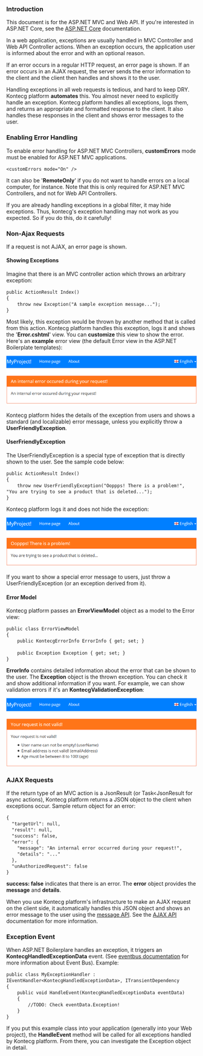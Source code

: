 ### Introduction

This document is for the ASP.NET MVC and Web API. If you're interested in
ASP.NET Core, see the [ASP.NET Core](AspNet-Core.md) documentation.

In a web application, exceptions are usually handled in MVC Controller
and Web API Controller actions. When an exception occurs,
the application user is informed about the error and with an optional reason.

If an error occurs in a regular HTTP request, an error page is shown.
If an error occurs in an AJAX request, the server sends the error information
to the client and the client then handles and shows it to the user.

Handling exceptions in all web requests is tedious, and hard to keep DRY.
Kontecg platform **automates** this. You almost never need to
explicitly handle an exception. Kontecg platform handles all
exceptions, logs them, and returns an appropriate and formatted response to
the client. It also handles these responses in the client and shows error
messages to the user.

### Enabling Error Handling

To enable error handling for ASP.NET MVC Controllers, **customErrors**
mode must be enabled for ASP.NET MVC applications.

    <customErrors mode="On" />

It can also be '**RemoteOnly**' if you do not want to handle errors on a
local computer, for instance. Note that this is only required for ASP.NET MVC
Controllers, and not for Web API Controllers.

If you are already handling exceptions in a global filter, it may
hide exceptions. Thus, kontecg's exception handling may not work as you
expected. So if you do this, do it carefully!

### Non-Ajax Requests

If a request is not AJAX, an error page is shown.

#### Showing Exceptions

Imagine that there is an MVC controller action which throws an arbitrary
exception:

    public ActionResult Index()
    {
        throw new Exception("A sample exception message...");
    }

Most likely, this exception would be thrown by another method that is called
from this action. Kontecg platform handles this exception, logs it
and shows the '**Error.cshtml**' view. You can **customize** this view to
show the error. Here's an **example** error view (the default Error view in the ASP.NET
Boilerplate templates):

<img src="images/error-page-default.png" alt="Default Error view" class="img-thumbnail" />

Kontecg platform hides the details of the exception from users and shows
a standard (and localizable) error message, unless you explicitly throw
a **UserFriendlyException**.

#### UserFriendlyException

The UserFriendlyException is a special type of exception that is directly
shown to the user. See the sample code below:

    public ActionResult Index()
    {
        throw new UserFriendlyException("Ooppps! There is a problem!", "You are trying to see a product that is deleted...");
    }

Kontecg platform logs it and does not hide the exception:

<img src="images/error-page-user-friendly.png" alt="User friendly exception" class="img-thumbnail" />

If you want to show a special error message to users, just throw a
UserFriendlyException (or an exception derived from it).

#### Error Model

Kontecg platform passes an **ErrorViewModel** object as a model to the
Error view:

    public class ErrorViewModel
    {
        public KontecgErrorInfo ErrorInfo { get; set; }

        public Exception Exception { get; set; }
    }

**ErrorInfo** contains detailed information about the error that can be
shown to the user. The **Exception** object is the thrown exception. You can
check it and show additional information if you want. For example, we
can show validation errors if it's an **KontecgValidationException**:

<img src="images/error-page-validation.png" alt="Validation errors" class="img-thumbnail" />

### AJAX Requests

If the return type of an MVC action is a JsonResult (or Task&lt;JsonResult for
async actions), Kontecg platform returns a JSON object to the client
when exceptions occur. Sample return object for an error:

    {
      "targetUrl": null,
      "result": null,
      "success": false,
      "error": {
        "message": "An internal error occurred during your request!",
        "details": "..."
      },
      "unAuthorizedRequest": false
    }

**success: false** indicates that there is an error. The **error** object
provides the **message** and **details**.

When you use Kontecg platform's infrastructure to make an AJAX request
on the client side, it automatically handles this JSON object and shows an
error message to the user using the [message API](/Pages/Documents/Javascript-API/Message).
See the [AJAX API](/Pages/Documents/Javascript-API/AJAX) documentation for more
information.

### Exception Event

When ASP.NET Boilerplare handles an exception, it triggers an
**KontecgHandledExceptionData** event.
(See [eventbus documentation](/Pages/Documents/EventBus-Domain-Events)
for more information about Event Bus). Example:

    public class MyExceptionHandler : IEventHandler<KontecgHandledExceptionData>, ITransientDependency
    {
        public void HandleEvent(KontecgHandledExceptionData eventData)
        {
            //TODO: Check eventData.Exception!
        }
    }

If you put this example class into your application (generally into your
Web project), the **HandleEvent** method will be called for all exceptions
handled by Kontecg platform. From there, you can investigate the Exception
object in detail.
